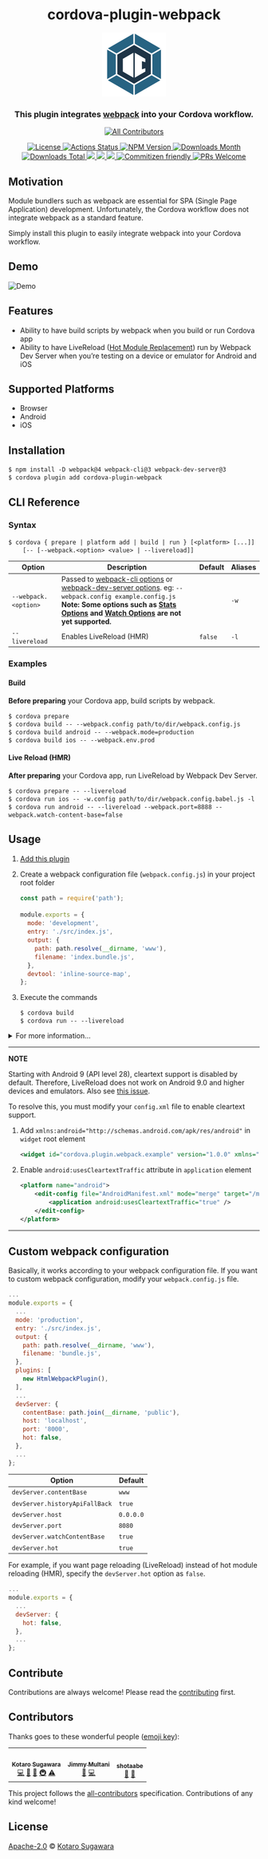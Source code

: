 <div align="center">
  <h1>cordova-plugin-webpack</h1>

  <img src="https://github.com/kotarella1110/cordova-plugin-webpack/blob/master/media/logo/logo.png?raw=true" width="128" />

  <h3>This plugin integrates <a href="https://webpack.js.org">webpack</a> into your Cordova workflow.</h3>

<!-- ALL-CONTRIBUTORS-BADGE:START - Do not remove or modify this section -->

[![All Contributors](https://img.shields.io/badge/all_contributors-3-orange.svg?style=flat-square)](#contributors-)

<!-- ALL-CONTRIBUTORS-BADGE:END -->

  <p>
    <a href="LICENSE">
      <img alt="License" src="https://img.shields.io/badge/License-MIT-blue.svg?style=flat-square" />
    </a>
    <a href="https://github.com/kotarella1110/cordova-plugin-webpack/actions?query=workflow%3ACI">
      <img alt="Actions Status" src="https://github.com/kotarella1110/cordova-plugin-webpack/workflows/CI/badge.svg">
    </a>
    <a href="https://www.npmjs.com/package/cordova-plugin-webpack">
      <img alt="NPM Version" src="https://img.shields.io/npm/v/cordova-plugin-webpack?style=flat-square" />
    </a>
    <a href="https://www.npmjs.com/package/cordova-plugin-webpack">
      <img alt="Downloads Month" src="https://img.shields.io/npm/dm/cordova-plugin-webpack?style=flat-square" />
    </a>
    <a href="https://www.npmjs.com/package/cordova-plugin-webpack">
      <img alt="Downloads Total" src="https://img.shields.io/npm/dt/cordova-plugin-webpack?style=flat-square" />
    </a>
    <a href="https://david-dm.org/kotarella1110/cordova-plugin-webpack" title="dependencies status">
      <img src="https://david-dm.org/kotarella1110/cordova-plugin-webpack/status.svg?style=flat-square"/>
    </a>
    <a href="https://david-dm.org/kotarella1110/cordova-plugin-webpack?type=dev" title="devDependencies status">
      <img src="https://david-dm.org/kotarella1110/cordova-plugin-webpack/dev-status.svg?style=flat-square"/>
    </a>
    <a href="https://codeclimate.com/github/kotarella1110/cordova-plugin-webpack/maintainability">
      <img src="https://api.codeclimate.com/v1/badges/f51fd5b6e3c7f43649c2/maintainability" />
    </a>
    <a href="http://commitizen.github.io/cz-cli/">
      <img alt="Commitizen friendly" src="https://img.shields.io/badge/commitizen-friendly-brightgreen.svg?style=flat-square" />
    </a>
    <a href="CONTRIBUTING.md">
      <img alt="PRs Welcome" src="https://img.shields.io/badge/PRs-welcome-green.svg?style=flat-square" />
    </a>
  </p>
</div>

## Motivation

Module bundlers such as webpack are essential for SPA (Single Page Application) development. Unfortunately, the Cordova workflow does not integrate webpack as a standard feature.

Simply install this plugin to easily integrate webpack into your Cordova workflow.

## Demo

![Demo](https://github.com/kotarella1110/cordova-plugin-webpack/blob/master/media/cordova-plugin-webpack-demo.gif?raw=true)

## Features

- Ability to have build scripts by webpack when you build or run Cordova app
- Ability to have LiveReload ([Hot Module Replacement](https://webpack.js.org/concepts/hot-module-replacement 'Hot Module Replacement | webpack')) run by Webpack Dev Server when you’re testing on a device or emulator for Android and iOS

## Supported Platforms

- Browser
- Android
- iOS

## Installation

```shell
$ npm install -D webpack@4 webpack-cli@3 webpack-dev-server@3
$ cordova plugin add cordova-plugin-webpack
```

## CLI Reference

### Syntax

```shell
$ cordova { prepare | platform add | build | run } [<platform> [...]]
    [-- [--webpack.<option> <value> | --livereload]]
```

| Option               | Description                                                                                                                                                                                                                                                                                                                                                                               | Default | Aliases |
| -------------------- | ----------------------------------------------------------------------------------------------------------------------------------------------------------------------------------------------------------------------------------------------------------------------------------------------------------------------------------------------------------------------------------------- | ------- | ------- |
| `--webpack.<option>` | Passed to [webpack-cli options](https://webpack.js.org/api/cli/) or [webpack-dev-server options](https://webpack.js.org/configuration/dev-server/). eg: `--webpack.config example.config.js` <br> **Note: Some options such as [Stats Options](https://webpack.js.org/api/cli/#stats-options) and [Watch Options](https://webpack.js.org/api/cli/#watch-options) are not yet supported.** |         | `-w`    |
| `--livereload`       | Enables LiveReload (HMR)                                                                                                                                                                                                                                                                                                                                                                  | `false` | `-l`    |

### Examples

#### Build

**Before preparing** your Cordova app, build scripts by webpack.

```shell
$ cordova prepare
$ cordova build -- --webpack.config path/to/dir/webpack.config.js
$ cordova build android -- --webpack.mode=production
$ cordova build ios -- --webpack.env.prod
```

#### Live Reload (HMR)

**After preparing** your Cordova app, run LiveReload by Webpack Dev Server.

```shell
$ cordova prepare -- --livereload
$ cordova run ios -- -w.config path/to/dir/webpack.config.babel.js -l
$ cordova run android -- --livereload --webpack.port=8888 --webpack.watch-content-base=false
```

## Usage

1. [Add this plugin](#Installation)

2. Create a webpack configuration file (`webpack.config.js`) in your project root folder

   ```js
   const path = require('path');

   module.exports = {
     mode: 'development',
     entry: './src/index.js',
     output: {
       path: path.resolve(__dirname, 'www'),
       filename: 'index.bundle.js',
     },
     devtool: 'inline-source-map',
   };
   ```

3. Execute the commands

   ```shell
   $ cordova build
   $ cordova run -- --livereload
   ```

<details>
<summary>For more information...</summary>

1. Create a Cordova app

   ```shell
   $ cordova create cordova-plugin-webpack-example cordova.plugin.webpack.example CordovaPluginWebpackExample
   ```

2. Add platforms

   ```shell
   $ cd cordova-plugin-webpack-example
   $ cordova platform add android ios
   ```

3. [Add this plugin](#Installation)

4. Create a JavaScript file ([entry point](https://webpack.js.org/concepts/entry-points/ 'entry points'))

   ```shell
   $ mkdir src
   $ mv www/js/index.js src/index.js
   ```

5. Create a webpack configuration file (`webpack.config.js`) in your project root folder

   ```js
   const path = require('path');

   module.exports = {
     mode: 'development',
     entry: './src/index.js',
     output: {
       path: path.resolve(__dirname, 'www'),
       filename: 'index.bundle.js',
     },
     devtool: 'inline-source-map',
   };
   ```

6. Fix a HTML file (`www/index.html`)

   ```diff
   -         <script type="text/javascript" src="js/index.js"></script>
   +         <script type="text/javascript" src="index.bundle.js"></script>
   ```

7. Execute the commands

   ```shell
   $ cordova build
   $ cordova run -- --livereload
   ```

</details>

---

**NOTE**

Starting with Android 9 (API level 28), cleartext support is disabled by default. Therefore, LiveReload does not work on Android 9.0 and higher devices and emulators. Also see [this issue](https://github.com/kotarella1110/cordova-plugin-webpack/issues/9#issuecomment-495048614).

To resolve this, you must modify your `config.xml` file to enable cleartext support.

1. Add `xmlns:android="http://schemas.android.com/apk/res/android"` in `widget` root element

   ```xml
   <widget id="cordova.plugin.webpack.example" version="1.0.0" xmlns="http://www.w3.org/ns/widgets" xmlns:android="http://schemas.android.com/apk/res/android" xmlns:cdv="http://cordova.apache.org/ns/1.0">
   ```

2. Enable `android:usesCleartextTraffic` attribute in `application` element

   ```xml
   <platform name="android">
       <edit-config file="AndroidManifest.xml" mode="merge" target="/manifest/application">
           <application android:usesCleartextTraffic="true" />
       </edit-config>
   </platform>
   ```

---

## Custom webpack configuration

Basically, it works according to your webpack configuration file.
If you want to custom webpack configuration, modify your `webpack.config.js` file.

```js
...
module.exports = {
  ...
  mode: 'production',
  entry: './src/index.js',
  output: {
    path: path.resolve(__dirname, 'www'),
    filename: 'bundle.js',
  },
  plugins: [
    new HtmlWebpackPlugin(),
  ],
  ...
  devServer: {
    contentBase: path.join(__dirname, 'public'),
    host: 'localhost',
    port: '8000',
    hot: false,
  },
  ...
};
```

| Option                         | Default   |
| ------------------------------ | --------- |
| `devServer.contentBase`        | `www`     |
| `devServer.historyApiFallBack` | `true`    |
| `devServer.host`               | `0.0.0.0` |
| `devServer.port`               | `8080`    |
| `devServer.watchContentBase`   | `true`    |
| `devServer.hot`                | `true`    |

For example, if you want page reloading (LiveReload) instead of hot module reloading (HMR), specify the `devServer.hot` option as `false`.

```js
...
module.exports = {
  ...
  devServer: {
    hot: false,
  },
  ...
};
```

## Contribute

Contributions are always welcome! Please read the [contributing](./CONTRIBUTING.md) first.

## Contributors

Thanks goes to these wonderful people ([emoji key](https://allcontributors.org/docs/en/emoji-key)):

<!-- ALL-CONTRIBUTORS-LIST:START - Do not remove or modify this section -->
<!-- prettier-ignore-start -->
<!-- markdownlint-disable -->
<table>
  <tr>
    <td align="center"><a href="https://qiita.com/kotarella1110"><img src="https://avatars1.githubusercontent.com/u/12913947?v=4" width="100px;" alt=""/><br /><sub><b>Kotaro Sugawara</b></sub></a><br /><a href="https://github.com/kotarella1110/cordova-plugin-webpack/commits?author=kotarella1110" title="Code">💻</a> <a href="https://github.com/kotarella1110/cordova-plugin-webpack/commits?author=kotarella1110" title="Documentation">📖</a> <a href="#ideas-kotarella1110" title="Ideas, Planning, & Feedback">🤔</a> <a href="#infra-kotarella1110" title="Infrastructure (Hosting, Build-Tools, etc)">🚇</a> <a href="https://github.com/kotarella1110/cordova-plugin-webpack/commits?author=kotarella1110" title="Tests">⚠️</a></td>
    <td align="center"><a href="http://jimmymultani.com"><img src="https://avatars0.githubusercontent.com/u/1281284?v=4" width="100px;" alt=""/><br /><sub><b>Jimmy Multani</b></sub></a><br /><a href="https://github.com/kotarella1110/cordova-plugin-webpack/commits?author=JimmyMultani" title="Documentation">📖</a> <a href="https://github.com/kotarella1110/cordova-plugin-webpack/commits?author=JimmyMultani" title="Code">💻</a></td>
    <td align="center"><a href="https://github.com/shotaabe"><img src="https://avatars0.githubusercontent.com/u/56618566?v=4" width="100px;" alt=""/><br /><sub><b>shotaabe</b></sub></a><br /><a href="https://github.com/kotarella1110/cordova-plugin-webpack/commits?author=shotaabe" title="Documentation">📖</a> <a href="#design-shotaabe" title="Design">🎨</a></td>
  </tr>
</table>

<!-- markdownlint-enable -->
<!-- prettier-ignore-end -->

<!-- ALL-CONTRIBUTORS-LIST:END -->

This project follows the [all-contributors](https://github.com/all-contributors/all-contributors) specification. Contributions of any kind welcome!

## License

[Apache-2.0](./LICENSE) © [Kotaro Sugawara](https://twitter.com/kotarella1110)
